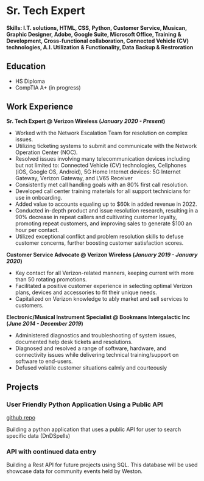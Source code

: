 # Sr. Tech Expert

#### Skills: I.T. solutions, HTML, CSS, Python, Customer Service, Musican, Graphic Designer, Adobe, Google Suite, Microsoft Office, Training & Development, Cross-functional collaboration, Connected Vehicle (CV) technologies, A.I. Utilization & Functionality, Data Backup & Restroration

## Education
- HS Diploma
- CompTIA A+ (in progress)

## Work Experience
**Sr. Tech Expert @ Verizon Wireless (_January 2020 - Present_)**
- Worked with the Network Escalation Team for resolution on complex issues.
- Utilizing ticketing systems to submit and communicate with the Network Operation Center
(NOC).
- Resolved issues involving many telecommunication devices including but not limited to: Connected Vehicle (CV) technologies, Cellphones (iOS, Google OS, Android), 5G Home Internet devices: 5G Internet Gateway, Verizon Gateway, and LV65 Receiver
- Consistently met call handling goals with an 80% first call resolution.
- Developed call center training materials for all support technicians for use in onboarding.
- Added value to accounts equaling up to $60k in added revenue in 2022.
- Conducted in-depth product and issue resolution research, resulting in a 90% decrease in repeat
callers and cultivating customer loyalty, promoting repeat customers, and improving sales to
generate $100 an hour per contact.
- Utilized exceptional conflict and problem resolution skills to defuse customer concerns, further
boosting customer satisfaction scores.

**Customer Service Advocate @ Verizon Wireless (_January 2019 - January 2020_)**
- Key contact for all Verizon-related manners, keeping current with more than 50 rotating promotions.
- Facilitated a positive customer experience in selecting optimal Verizon plans, devices and
accessories to fit their unique needs.
- Capitalized on Verizon knowledge to ably market and sell services to customers.

**Electronic/Musical Instrument Specialist @ Bookmans Intergalactic Inc (_June 2014 - December 2019_)**
- Administered diagnostics and troubleshooting of system issues, documented help desk tickets and
resolutions.
- Diagnosed and resolved a range of software, hardware, and connectivity issues while delivering
technical training/support on software to end-users.
- Defused volatile customer situations calmly and courteously

## Projects
### User Friendly Python Application Using a Public API
[github repo](https://github.com/avakad0/DnDSpells)

Building a python application that uses a public API for user to search specific data (DnDSpells)

### API with continued data entry
Building a Rest API for future projects using SQL. This database will be used showcase data for community events held by Weston.
